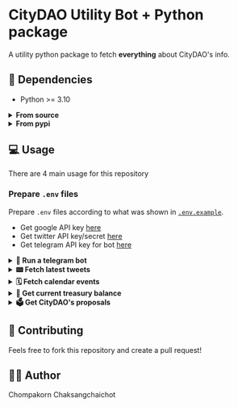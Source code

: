 # CityDAO Utility Bot + Python package
A utility python package to fetch **everything** about CityDAO's info. 

## 🧰 Dependencies
- Python >= 3.10

<details><summary><b>From source</b></summary>

1. _Activate virtual environment (Optional)_
    ```bash
    python3 -m venv citydao.venv
    source citydao.venv/bin/activate
    ```

2. _Install via `setup.py`_
    ```bash
    python setup.py install
    ```

</details>

<details><summary><b>From pypi</b></summary>

*TBD*

</details>

## 💻 Usage
There are 4 main usage for this repository

### Prepare `.env` files
Prepare `.env` files according to what was shown in [`.env.example`](./.env.example).
- Get google API key [here](https://support.google.com/googleapi/answer/6158862?hl=en)
- Get twitter API key/secret [here](https://developer.twitter.com/en/portal/register/welcome)
- Get telegram API key for bot [here](https://core.telegram.org/bots)

<details><summary><b>🤖 Run a telegram bot</b></summary>

Please see example at [`run_bot.py`](./run_bot.py)

</details>

<details><summary><b>📟 Fetch latest tweets</b></summary>

```python
from citydao.tweets import CityDAOTwitter


apikey = "your_twitter_apikey"
api_secret = "your_twitter_api_secret"
twitter = CityDAOTwitter(apikey, api_secret)
tweets = twitter.fetch_recent_tweets()
today_tweets = twitter.filter_today_tweets(tweets)
```

</details>

<details><summary><b>🗓 Fetch calendar events</b></summary>

```python
from citydao.calendar import CityDAOCalendar

google_apikey = "your_google_api_key"
calendar = CityDAOCalendar(google_apikey=google_apikey)

today_events = calendar.get_today_events()
```

</details>

<details><summary><b>🏦 Get current treasury balance</b></summary>

```python
from citydao.treasury import CityDAOTreasury

treasury = CityDAOTreasury()
balance = treasury.get_balance()

# balance = {
#   "WETH": XXX,
#   "USDC": YYY,
#   "ETH": ZZZ
# }
```

</details>

<details><summary><b>🗳 Get CityDAO's proposals</b></summary>

```python
from citydao.snapshot import SnapshotAPI, ProposalStatus

snapshot = SnapshotAPI()
proposals = snapshot.get_proposals()
active_proposals = snapshot.get_proposals(status=ProposalStatus.ACTIVE)
closed_proposals = snapshot.get_proposals(status=ProposalStatus.CLOSED)

for proposal in proposals:
    # get detailed votes for each proposal
    votes = proposal.get_votes()
```

</details>

## 🔬 Contributing
Feels free to fork this repository and create a pull request!

## 🧙‍♂️ Author
Chompakorn Chaksangchaichot
